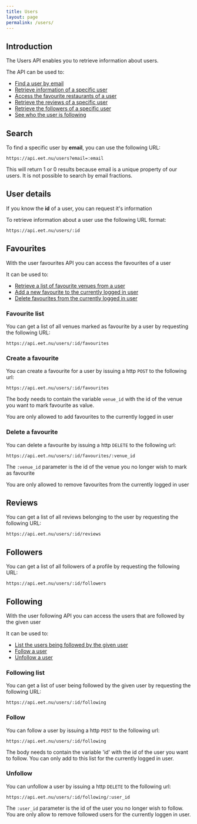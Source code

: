 ```yaml
---
title: Users
layout: page
permalink: /users/
---
```


## Introduction

The Users API enables you to retrieve information about users.

The API can be used to:

 * [Find a user by email](#search)
 * [Retrieve information of a specific user](#user_details)
 * [Access the favourite restaurants of a user](#favourites)
 * [Retrieve the reviews of a specific user](#reviews)
 * [Retrieve the followers of a specific user](#followers)
 * [See who the user is following](#following)

## Search

To find a specific user by **email**, you can use the following URL:

    https://api.eet.nu/users?email=:email
  
This will return 1 or 0 results because email is a unique property of our users. It is not possible to search by email fractions.

## User details

If you know the **id** of a user, you can request it's information

To retrieve information about a user use the following URL format:

    https://api.eet.nu/users/:id

## Favourites

With the user favourites API you can access the favourites of a user

It can be used to:

 * [Retrieve a list of favourite venues from a user](#favourites_list)
 * [Add a new favourite to the currently logged in user](#create_a_favourite)
 * [Delete favourites from the currently logged in user](#delete_a_favourite)

### Favourite list

You can get a list of all venues marked as favourite by a user by requesting the following URL:

    https://api.eet.nu/users/:id/favourites

### Create a favourite

You can create a favourite for a user by issuing a http `POST` to the following url:

    https://api.eet.nu/users/:id/favourites

The body needs to contain the variable `venue_id` with the id of the venue you want to mark favourite as value.

You are only allowed to add favourites to the currently logged in user

### Delete a favourite

You can delete a favourite by issuing a http `DELETE` to the following url:

    https://api.eet.nu/users/:id/favourites/:venue_id
    
The `:venue_id` parameter is the id of the venue you no longer wish to mark as favourite

You are only allowed to remove favourites from the currently logged in user

## Reviews

You can get a list of all reviews belonging to the user by requesting the following URL:

    https://api.eet.nu/users/:id/reviews
    
## Followers

You can get a list of all followers of a profile by requesting the following URL:

    https://api.eet.nu/users/:id/followers

## Following

With the user following API you can access the users that are followed by the given user

It can be used to:

 * [List the users being followed by the given user](#following_list)
 * [Follow a user](#follow)
 * [Unfollow a user](#unfollow)

### Following list

You can get a list of user being followed by the given user by requesting the following URL:

    https://api.eet.nu/users/:id/following

### Follow

You can follow a user by issuing a http `POST` to the following url:

    https://api.eet.nu/users/:id/following
  
The body needs to contain the variable 'id' with the id of the user you want to follow. You can only add to this list for the currently logged in user.
    

### Unfollow

You can unfollow a user by issuing a http `DELETE` to the following url:

    https://api.eet.nu/users/:id/following/:user_id
    
The `:user_id` parameter is the id of the user you no longer wish to follow. You are only allow to remove followed users for the currently loggen in user.

